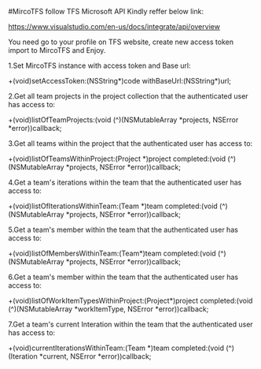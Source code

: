 
#MircoTFS follow TFS Microsoft API Kindly reffer below link:

https://www.visualstudio.com/en-us/docs/integrate/api/overview

You need go to your profile on TFS website, create new access token import to MircoTFS and Enjoy.


 1.Set MircoTFS instance with access token and Base url:

+(void)setAccessToken:(NSString*)code withBaseUrl:(NSString*)url;


 2.Get all team projects in the project collection that the authenticated user has access to:

+(void)listOfTeamProjects:(void (^)(NSMutableArray *projects, NSError *error))callback;


 3.Get all teams within the project that the authenticated user has access to:
 
+(void)listOfTeamsWithinProject:(Project *)project completed:(void (^)(NSMutableArray *projects, NSError *error))callback;


 4.Get a team's iterations within the team that the authenticated user has access to:

+(void)listOfIterationsWithinTeam:(Team *)team completed:(void (^)(NSMutableArray *projects, NSError *error))callback;


 5.Get a team's member within the team that the authenticated user has access to:

+(void)listOfMembersWithinTeam:(Team*)team completed:(void (^)(NSMutableArray *projects, NSError *error))callback;


 6.Get a team's member within the team that the authenticated user has access to:

+(void)listOfWorkItemTypesWithinProject:(Project*)project completed:(void (^)(NSMutableArray *workItemType, NSError *error))callback;


 7.Get a team's current Interation within the team that the authenticated user has access to:
 
+(void)currentIterationsWithinTeam:(Team *)team completed:(void (^)(Iteration *current, NSError *error))callback;
